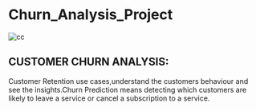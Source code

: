 # Churn_Analysis_Project

![cc](https://github.com/SRUSHTI-NEMADE/Churn_Analysis_Project/assets/165806295/60d94e29-7069-4729-a329-827c1be4221c)

## CUSTOMER CHURN ANALYSIS:

Customer Retention use cases,understand the customers behaviour and see the insights.Churn Prediction means detecting which customers are likely to leave a service or cancel a subscription
to a service.


